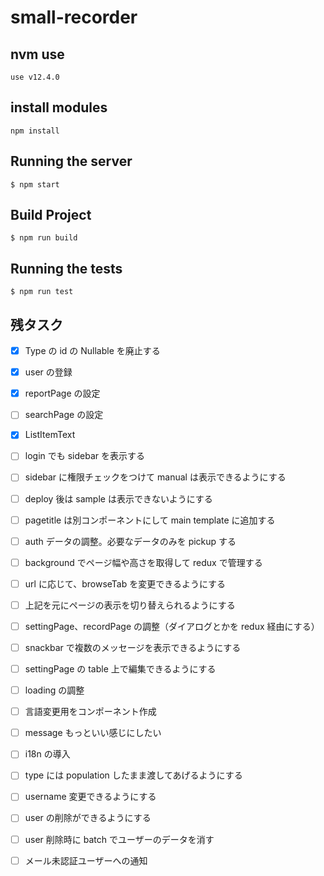 # small-recorder

## nvm use

```
use v12.4.0
```

## install modules

```
npm install
```

## Running the server

```
$ npm start
```

## Build Project

```
$ npm run build
```

## Running the tests

```
$ npm run test
```

## 残タスク

- [x] Type の id の Nullable を廃止する
- [x] user の登録

- [x] reportPage の設定
- [ ] searchPage の設定
- [x] ListItemText

- [ ] login でも sidebar を表示する
- [ ] sidebar に権限チェックをつけて manual は表示できるようにする
- [ ] deploy 後は sample は表示できないようにする
- [ ] pagetitle は別コンポーネントにして main template に追加する
- [ ] auth データの調整。必要なデータのみを pickup する
- [ ] background でページ幅や高さを取得して redux で管理する
- [ ] url に応じて、browseTab を変更できるようにする
- [ ] 上記を元にページの表示を切り替えられるようにする
- [ ] settingPage、recordPage の調整（ダイアログとかを redux 経由にする）

- [ ] snackbar で複数のメッセージを表示できるようにする

- [ ] settingPage の table 上で編集できるようにする

- [ ] loading の調整

- [ ] 言語変更用をコンポーネント作成
- [ ] message もっといい感じにしたい
- [ ] i18n の導入

- [ ] type には population したまま渡してあげるようにする

- [ ] username 変更できるようにする
- [ ] user の削除ができるようにする
- [ ] user 削除時に batch でユーザーのデータを消す

- [ ] メール未認証ユーザーへの通知
